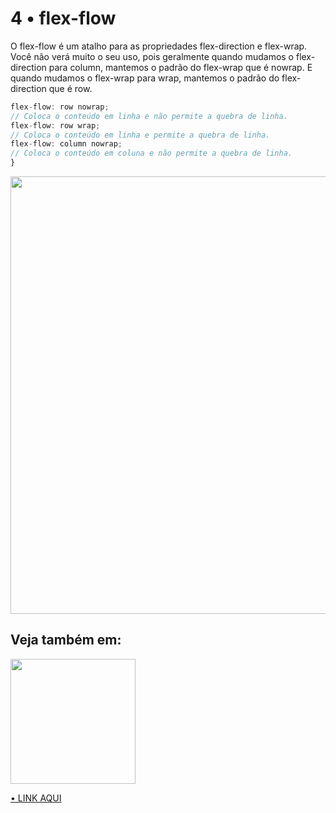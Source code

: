 # 4 • flex-flow

O flex-flow é um atalho para as propriedades flex-direction e flex-wrap. Você não verá muito o seu uso,
pois geralmente quando mudamos o flex-direction para column, mantemos o padrão do flex-wrap que é nowrap.
E quando mudamos o flex-wrap para wrap, mantemos o padrão do flex-direction que é row.

```js
flex-flow: row nowrap;
// Coloca o conteúdo em linha e não permite a quebra de linha.
flex-flow: row wrap;
// Coloca o conteúdo em linha e permite a quebra de linha.
flex-flow: column nowrap;
// Coloca o conteúdo em coluna e não permite a quebra de linha.
}
```

<img width="700px" src="https://user-images.githubusercontent.com/57417305/81118043-899fa580-8efe-11ea-90ce-9d37d8512b97.png" />

## Veja também em:
<img width="200px" src="https://user-images.githubusercontent.com/57417305/80937857-23573d80-8dad-11ea-8473-123454e87187.png"/>

[• LINK AQUI](https://codepen.io/Gohara/pen/qBOpvZX)